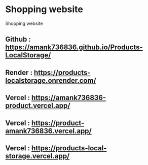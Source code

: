 # Shopping website
 Shopping website<br>
 
## Github : https://amank736836.github.io/Products-LocalStorage/
## Render : https://products-localstorage.onrender.com/
## Vercel : https://amank736836-product.vercel.app/
## Vercel : https://product-amank736836.vercel.app/
## Vercel : https://products-local-storage.vercel.app/
